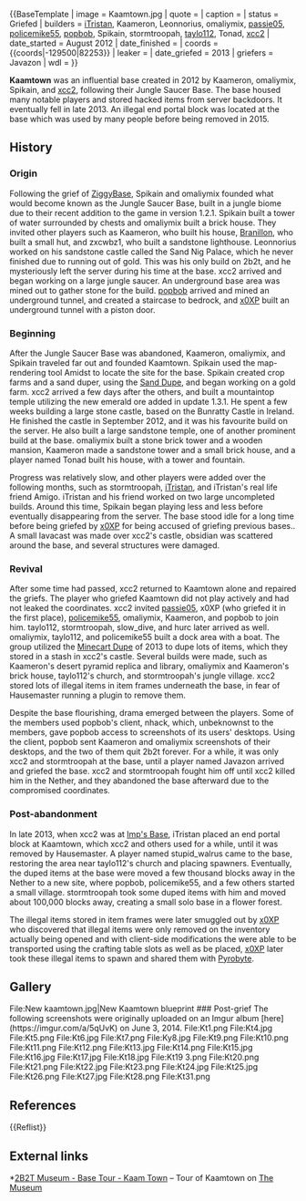 {{BaseTemplate
| image = Kaamtown.jpg
| quote =
| caption =
| status = Griefed
| builders = [iTristan](https://2b2t.miraheze.org/wiki/iTristan), Kaameron, Leonnorius, omaliymix, [passie05](https://2b2t.miraheze.org/wiki/passie05), [policemike55](https://2b2t.miraheze.org/wiki/policemike55), [popbob](https://2b2t.miraheze.org/wiki/popbob), Spikain, stormtroopah, [taylo112](https://2b2t.miraheze.org/wiki/taylo112), Tonad, [xcc2](https://2b2t.miraheze.org/wiki/xcc2)
| date_started = August 2012
| date_finished =
| coords = {{coords|-129500|82253}}
| leaker =
| date_griefed = 2013
| griefers = Javazon
| wdl =
}}

**Kaamtown** was an influential base created in 2012 by Kaameron, omaliymix, Spikain, and [xcc2](https://2b2t.miraheze.org/wiki/xcc2), following their Jungle Saucer Base. The base housed many notable players and stored hacked items from server backdoors. It eventually fell in late 2013. An illegal end portal block was located at the base which was used by many people before being removed in 2015.

## History
### Origin
Following the grief of [ZiggyBase](https://2b2t.miraheze.org/wiki/ZiggyBase), Spikain and omaliymix founded what would become known as the Jungle Saucer Base, built in a jungle biome due to their recent addition to the game in version 1.2.1. Spikain built a tower of water surrounded by chests and omaliymix built a brick house. They invited other players such as Kaameron, who built his house, [Branillon](https://2b2t.miraheze.org/wiki/Branillon), who built a small hut, and zxcwbz1, who built a sandstone lighthouse. Leonnorius worked on his sandstone castle called the Sand Nig Palace, which he never finished due to running out of gold. This was his only build on 2b2t, and he mysteriously left the server during his time at the base. xcc2 arrived and began working on a large jungle saucer. An underground base area was mined out to gather stone for the build. [popbob](https://2b2t.miraheze.org/wiki/popbob) arrived and mined an underground tunnel, and created a staircase to bedrock, and [x0XP](https://2b2t.miraheze.org/wiki/x0XP) built an underground tunnel with a piston door.

### Beginning
After the Jungle Saucer Base was abandoned, Kaameron, omaliymix, and Spikain traveled far out and founded Kaamtown. Spikain used the map-rendering tool Amidst to locate the site for the base. Spikain created crop farms and a sand duper, using the [Sand Dupe](https://2b2t.miraheze.org/wiki/Duplication_glitch#Known_duplication_glitches), and began working on a gold farm. xcc2 arrived a few days after the others, and built a mountaintop temple utilizing the new emerald ore added in update 1.3.1. He spent a few weeks building a large stone castle, based on the Bunratty Castle in Ireland. He finished the castle in September 2012, and it was his favourite build on the server. He also built a large sandstone temple, one of another prominent build at the base. omaliymix built a stone brick tower and a wooden mansion, Kaameron made a sandstone tower and a small brick house, and a player named Tonad built his house, with a tower and fountain.

Progress was relatively slow, and other players were added over the following months, such as stormtroopah, [iTristan](https://2b2t.miraheze.org/wiki/iTristan), and iTristan's real life friend Amigo. iTristan and his friend worked on two large uncompleted builds. Around this time, Spikain began playing less and less before eventually disappearing from the server. The base stood idle for a long time before being griefed by [x0XP](https://2b2t.miraheze.org/wiki/x0XP) for being accused of griefing previous bases.. A small lavacast was made over xcc2's castle, obsidian was scattered around the base, and several structures were damaged.

### Revival
After some time had passed, xcc2 returned to Kaamtown alone and repaired the griefs. The player who griefed Kaamtown did not play actively and had not leaked the coordinates. xcc2 invited [passie05](https://2b2t.miraheze.org/wiki/passie05), x0XP (who griefed it in the first place), [policemike55](https://2b2t.miraheze.org/wiki/policemike55), omaliymix, Kaameron, and popbob to join him. taylo112, stormtroopah, slow_dive, and hurc later arrived as well. omaliymix, taylo112, and policemike55 built a dock area with a boat. The group utilized the [Minecart Dupe](https://2b2t.miraheze.org/wiki/Duplication_glitch#Known_duplication_glitches) of 2013 to dupe lots of items, which they stored in a stash in xcc2's castle. Several builds were made, such as Kaameron's desert pyramid replica and library, omaliymix and Kaameron's brick house, taylo112's church, and stormtroopah's jungle village. xcc2 stored lots of illegal items in item frames underneath the base, in fear of Hausemaster running a plugin to remove them.

Despite the base flourishing, drama emerged between the players. Some of the members used popbob's client, nhack, which, unbeknownst to the members, gave popbob access to screenshots of its users' desktops. Using the client, popbob sent Kaameron and omaliymix screenshots of their desktops, and the two of them quit 2b2t forever. For a while, it was only xcc2 and stormtroopah at the base, until a player named Javazon arrived and griefed the base. xcc2 and stormtroopah fought him off until xcc2 killed him in the Nether, and they abandoned the base afterward due to the compromised coordinates.

### Post-abandonment
In late 2013, when xcc2 was at [Imp's Base](https://2b2t.miraheze.org/wiki/Imp%27s_Base), iTristan placed an end portal block at Kaamtown, which xcc2 and others used for a while, until it was removed by Hausemaster. A player named stupid_walrus came to the base, restoring the area near taylo112's church and placing spawners. Eventually, the duped items at the base were moved a few thousand blocks away in the Nether to a new site, where popbob, policemike55, and a few others started a small village. stormtroopah took some duped items with him and moved about 100,000 blocks away, creating a small solo base in a flower forest.

The illegal items stored in item frames were later smuggled out by [x0XP](https://2b2t.miraheze.org/wiki/x0XP) who discovered that illegal items were only removed on the inventory actually being opened and with client-side modifications the were able to be transported using the crafting table slots as well as be placed, [x0XP](https://2b2t.miraheze.org/wiki/x0XP) later took these illegal items to spawn and shared them with [Pyrobyte](https://2b2t.miraheze.org/wiki/Pyrobyte).

## Gallery
<gallery>
File:New kaamtown.jpg|New Kaamtown blueprint
</gallery>
### Post-grief
The following screenshots were originally uploaded on an Imgur album [here](https://imgur.com/a/5qUvK) on June 3, 2014.
<gallery mode="packed">
File:Kt1.png
File:Kt4.jpg
File:Kt5.png
File:Kt6.jpg
File:Kt7.png
File:Ky8.jpg
File:Kt9.png
File:Kt10.png
File:Kt11.png
File:Kt12.png
File:Kt13.jpg
File:Kt14.png
File:Kt15.jpg
File:Kt16.jpg
File:Kt17.jpg
File:Kt18.jpg
File:Kt19 3.png
File:Kt20.png
File:Kt21.png
File:Kt22.jpg
File:Kt23.png
File:Kt24.jpg
File:Kt25.jpg
File:Kt26.png
File:Kt27.jpg
File:Kt28.png
File:Kt31.png
</gallery>

## References
{{Reflist}}

## External links
*[2B2T Museum - Base Tour - Kaam Town](https://www.youtube.com/watch?v=4vw5A3nS6e0) – Tour of Kaamtown on [The Museum](https://2b2t.miraheze.org/wiki/The_Museum)
